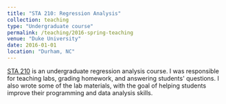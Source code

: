 ```yaml
---
title: "STA 210: Regression Analysis"
collection: teaching
type: "Undergraduate course"
permalink: /teaching/2016-spring-teaching
venue: "Duke University"
date: 2016-01-01
location: "Durham, NC"
---
```


[STA 210](http://stat.duke.edu/courses/STA210) is an undergraduate regression analysis course. I was responsible for teaching labs, grading homework, and answering students' questions. I also wrote some of the lab materials, with the goal of helping students improve their programming and data analysis skills.


